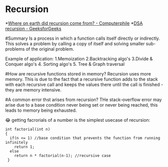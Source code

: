 # Recursion

*[Where on earth did recursion come from? - Computerphile](https://www.youtube.com/watch?v=Mv9NEXX1VHc)
*[DSA recursion - GeeksforGeeks](https://www.geeksforgeeks.org/introduction-to-recursion-data-structure-and-algorithm-tutorials/)

#Summary
Is a process in which a function calls itself directly or indirectly. This solves a problem by calling a copy of itself and solving smaller sub-problems of the original problem.

Example of application:
1.Memoization
2.Backtracking algo's
3.Divide & Conquer algo's
4. Sorting algo's
5. Tree & Graph traversal

#How are recursive functions stored in memory?
Recursion uses more memory. This is due to the fact that a recursive function adds to the stack with each recursive call and keeps the values there until the call is finished - they are memory intensive.

#A common error thst arises from recursion?
THe stack-overflow error may arise due to a base condition never being set or never being reached, this leads to memory being exhausted.



😂 getting facrorials of a number is the simplest usecase of recursion:
```
int factorial(int n)
{
  if(n <= 1) //base condition that prevents the function from running infinitely 
    return 1;
  else
    return n * factorial(n-1); //recursive case
 }
 ```
